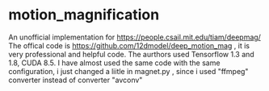 # motion_magnification
An unofficial implementation for https://people.csail.mit.edu/tiam/deepmag/
The offical code is https://github.com/12dmodel/deep_motion_mag , it is very professional and helpful code. The aurthors used Tensorflow 1.3 and 1.8, CUDA 8.5.
I have almost used the same code with the same configuration, i just changed a liitle in magnet.py , since i used "ffmpeg" converter instead of converter "avconv"
